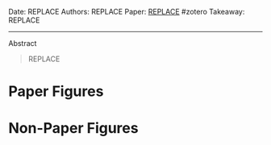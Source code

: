 Date: REPLACE
Authors: REPLACE
Paper: [REPLACE]()
#zotero 
Takeaway: REPLACE

----


Abstract
> REPLACE

# Paper Figures


# Non-Paper Figures